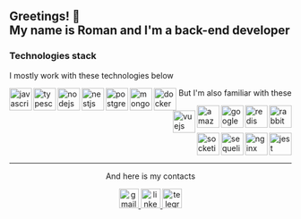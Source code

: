 <h2 align="left">Greetings! 👋<br>My name is Roman and I'm a back-end developer</h2>
<p></p>
<h3>Technologies stack</h3>

<div>
  <p> I mostly work with these technologies below </p>
  <img align="left" src="https://skillicons.dev/icons?i=js" height="40" alt="javascript logo"  />
  <img align="left" src="https://skillicons.dev/icons?i=ts" height="40" alt="typescript logo"  />
  <img align="left" src="https://skillicons.dev/icons?i=nodejs" height="40" alt="nodejs logo"  />
  <img align="left" src="https://skillicons.dev/icons?i=nestjs" height="40" alt="nestjs logo"  />
  <img align="left" src="https://skillicons.dev/icons?i=postgres" height="40" alt="postgresql logo"  />
  <img align="left" src="https://skillicons.dev/icons?i=mongodb" height="40" alt="mongodb logo"  />
  <img align="left" src="https://skillicons.dev/icons?i=docker" height="40" alt="docker logo"  />
  <p align="right"> But I'm also familiar with these </p>
</div>

  <img align="right" src="https://skillicons.dev/icons?i=rabbitmq" height="40" alt="rabbitmq logo"  />
  <img align="right" src="https://skillicons.dev/icons?i=redis" height="40" alt="redis logo"  />
  <img align="right" src="https://skillicons.dev/icons?i=gcp" height="40" alt="googlecloud logo"  />
  <img align="right" src="https://skillicons.dev/icons?i=aws" height="40" alt="amazonwebservices logo"  />
  <img align="right" src="https://skillicons.dev/icons?i=vue" height="40" alt="vuejs logo"  />
  <br clear="right" >
  <img align="right" src="https://skillicons.dev/icons?i=jest" height="40" alt="jest logo"  />
  <img align="right" src="https://skillicons.dev/icons?i=nginx" height="40" alt="nginx logo"  />
  <img align="right" src="https://skillicons.dev/icons?i=sequelize" height="40" alt="sequelize logo"  />
  <img align="right" src="https://img.shields.io/badge/Socket.io-010101?logo=socketdotio&logoColor=white&style=for-the-badge" height="40" alt="socketio logo"  />


###

<br clear="both">
<hr clear="both">


<p align="center">And here is my contacts</p>
<div align="center">
  <a href="mailto:ledinromanwork@gmail.com" target="_blank">
    <img src="https://img.shields.io/static/v1?message=Gmail&logo=gmail&label=&color=D14836&logoColor=white&labelColor=&style=for-the-badge" height="35" alt="gmail logo"  />
  </a>
  <a href="https://www.linkedin.com/in/roman-ledin-3a8537269/" target="_blank">
    <img src="https://img.shields.io/static/v1?message=LinkedIn&logo=linkedin&label=&color=0077B5&logoColor=white&labelColor=&style=for-the-badge" height="35" alt="linkedin logo"  />
  </a>
  <a href="https://t.me/RLWBDV" target="_blank">
    <img src="https://img.shields.io/static/v1?message=Telegram&logo=telegram&label=&color=2CA5E0&logoColor=white&labelColor=&style=for-the-badge" height="35" alt="telegram logo"  />
  </a>
</div>

